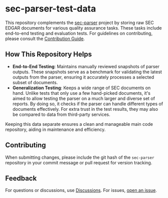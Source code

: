 # sec-parser-test-data

This repository complements the [sec-parser](https://github.com/alphanome-ai/sec-parser) project by storing raw SEC EDGAR documents for various quality assurance tasks. These tasks include end-to-end testing and evaluation tests. For guidelines on contributing, please consult the [Contribution Guide](https://github.com/alphanome-ai/sec-parser/blob/main/CONTRIBUTING.md).

## How This Repository Helps

- **End-to-End Testing**: Maintains manually reviewed snapshots of parser outputs. These snapshots serve as a benchmark for validating the latest outputs from the parser, ensuring it accurately processes a selected subset of documents.
- **Generalization Testing**: Keeps a wide range of SEC documents on hand. Unlike tests that only use a few hand-picked documents, it's aimed to allow testing the parser on a much larger and diverse set of reports. By doing so, it checks if the parser can handle different types of documents effectively. For extra trust in the test results, they may also be compared to data from third-party services.

Keeping this data separate ensures a clean and manageable main code repository, aiding in maintenance and efficiency.

## Contributing

When submitting changes, please include the git hash of the `sec-parser` repository in your commit message or pull request for version tracking.

## Feedback

For questions or discussions, use [Discussions](https://github.com/orgs/alphanome-ai/discussions). For issues, [open an issue](https://github.com/alphanome-ai/sec-parser/issues).
